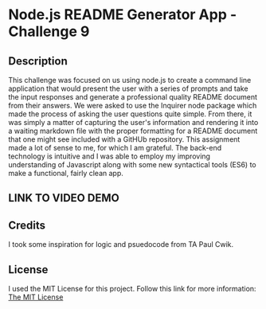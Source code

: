# Node.js README Generator App - Challenge 9

## Description

This challenge was focused on us using node.js to create a command line application that would present the user with a series of prompts and take the input responses and generate a professional quality README document from their answers. We were asked to use the Inquirer node package which made the process of asking the user questions quite simple. From there, it was simply a matter of capturing the user's information and rendering it into a waiting markdown file with the proper formatting for a README document that one might see included with a GitHUb repository. This assignment made a lot of sense to me, for which I am grateful. The back-end technology is intuitive and I was able to employ my improving understanding of Javascript along with some new syntactical tools (ES6) to make a functional, fairly clean app.

## LINK TO VIDEO DEMO

## Credits

I took some inspiration for logic and psuedocode from TA Paul Cwik.

## License

I used the MIT License for this project. Follow this link for more information: [The MIT License](https://opensource.org/licenses/MIT)